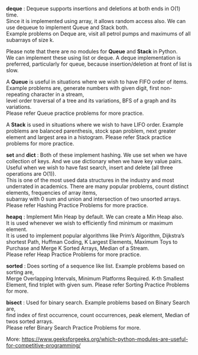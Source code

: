 **deque** :  Dequeue supports insertions and deletions at both ends in O(1) time.  
Since it is implemented using array, it allows random access also. 
We can use dequeue to implement Queue and Stack both.  
Example problems on Deque are, visit all petrol pumps  and maximums of all subarrays of size k.

Please note that there are no modules for **Queue** and **Stack** in Python.  
We can implement these using list or deque. 
A deque implementation is preferred, particularly for queue,  because insertion/deletion at front of list is slow.

A **Queue** is useful in situations where we wish to have FIFO order of items. 
Example problems are, generate numbers with given digit, first non-repeating character in a stream,  
level order traversal of a tree and its variations, BFS of a graph and its variations.  
Please refer Queue practice problems for more practice.

A **Stack** is used in situations where we wish to have LIFO order. 
Example problems are balanced parenthesis, stock span problem, next greater element and 
largest area in a histogram.  Please refer Stack practice problems for more practice.

**set** and **dict** : Both of these implement hashing. We use set when we have collection of keys. 
And we use dictionary when we have key value pairs. Useful when we wish to have fast search, insert and delete (all three operations are O(1)).  
This is one of the most used data structures in the industry and most underrated in academics. 
There are many popular problems, count distinct elements, frequencies of array items,  
subarray with 0 sum and  union and intersection of two unsorted arrays.  Please refer Hashing Practice Problems for more practice.

**heapq** : Implement Min Heap by default. We can create a Min Heap also.  
It is used whenever we wish to efficiently find minimum or maximum element.  
It is used to implement popular algorithms like Prim’s Algorithm, Dijkstra’s shortest Path, Huffman Coding, 
K Largest Elements, Maximum Toys to Purchase and Merge K Sorted Arrays,  Median of a Stream.  
Please refer Heap Practice Problems for more practice.

**sorted** : Does sorting of a sequence like list. Example problems based on sorting are,  
Merge Overlapping Intervals, Minimum Platforms Required.  K-th Smallest Element, find triplet with given sum. 
Please refer Sorting Practice Problems for more.

**bisect** :  Used for binary search. Example problems based on Binary Search are,  
find index of first occurrence, count occurrences, peak element, Median of twos sorted arrays.   
Please refer Binary Search Practice Problems for more.

More: https://www.geeksforgeeks.org/which-python-modules-are-useful-for-competitive-programming/